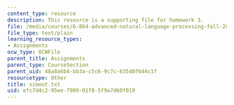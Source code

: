 ```yaml
---
content_type: resource
description: This resource is a supporting file for homework 3.
file: /media/courses/6-864-advanced-natural-language-processing-fall-2005/efc7d4c295ee790901f85f9a7d60f019_simout.txt
file_type: text/plain
learning_resource_types:
- Assignments
ocw_type: OCWFile
parent_title: Assignments
parent_type: CourseSection
parent_uid: 48a8a6b4-bb3a-c5c6-9c7c-63540f644c1f
resourcetype: Other
title: simout.txt
uid: efc7d4c2-95ee-7909-01f8-5f9a7d60f019
---
```

